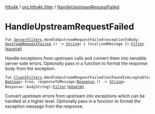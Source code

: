 [http4k](../index.md) / [org.http4k.filter](index.md) / [HandleUpstreamRequestFailed](./-handle-upstream-request-failed.md)

# HandleUpstreamRequestFailed

`fun `[`ServerFilters`](-server-filters/index.md)`.HandleUpstreamRequestFailed(exceptionToBody: `[`UpstreamRequestFailed`](../org.http4k.cloudnative/-upstream-request-failed/index.md)`.() -> `[`String`](https://kotlinlang.org/api/latest/jvm/stdlib/kotlin/-string/index.html)` = { localizedMessage }): `[`Filter`](../org.http4k.core/-filter/index.md) [(source)](https://github.com/http4k/http4k/blob/master/http4k-cloudnative/src/main/kotlin/org/http4k/filter/cloudnativeExt.kt#L26)

Handle exceptions from upstream calls and convert them into sensible server-side errors.
Optionally pass in a function to format the response body from the exception.

`fun `[`ClientFilters`](-client-filters/index.md)`.HandleUpstreamRequestFailed(notFoundIsAcceptable: `[`Boolean`](https://kotlinlang.org/api/latest/jvm/stdlib/kotlin/-boolean/index.html)` = true, responseToMessage: `[`Response`](../org.http4k.core/-response/index.md)`.() -> `[`String`](https://kotlinlang.org/api/latest/jvm/stdlib/kotlin/-string/index.html)` = Response::bodyString): `[`Filter`](../org.http4k.core/-filter/index.md) [(source)](https://github.com/http4k/http4k/blob/master/http4k-cloudnative/src/main/kotlin/org/http4k/filter/cloudnativeExt.kt#L50)

Convert upstream errors from upstream into exceptions which can be handled at a higher level.
Optionally pass in a function to format the exception message from the response.

